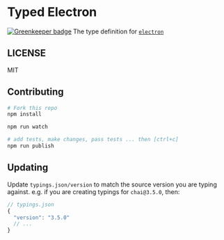 # Typed Electron

[![Greenkeeper badge](https://badges.greenkeeper.io/types/env-electron.svg)](https://greenkeeper.io/)
The type definition for [`electron`](https://github.com/electron/electron)

## LICENSE
MIT

## Contributing

```sh
# Fork this repo
npm install

npm run watch

# add tests, make changes, pass tests ... then [ctrl+c]
npm run publish
```

## Updating
Update `typings.json/version` to match the source version you are typing against.
e.g. if you are creating typings for `chai@3.5.0`, then:
```js
// typings.json
{
  "version": "3.5.0"
  // ...
}
```
